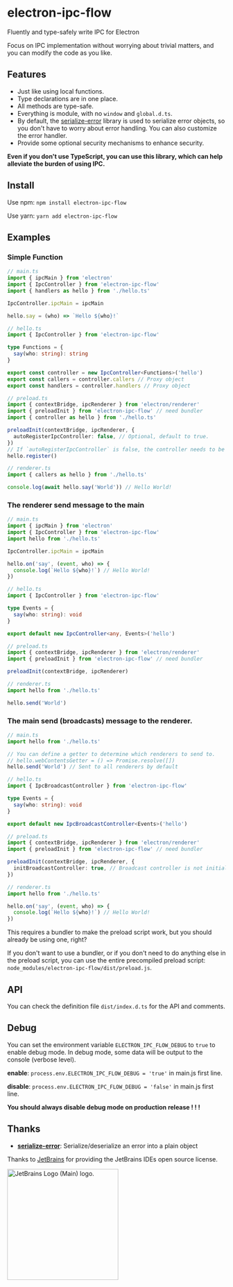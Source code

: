 # electron-ipc-flow

Fluently and type-safely write IPC for Electron

Focus on IPC implementation without worrying about trivial matters, and you can modify the code as you like.

## Features

* Just like using local functions.
* Type declarations are in one place.
* All methods are type-safe.
* Everything is module, with no `window` and `global.d.ts`.
* By default, the [serialize-error](https://www.npmjs.com/package/serialize-error) library is used to serialize error objects, so you don't have to worry about error handling. You can also customize the error handler.
* Provide some optional security mechanisms to enhance security.

**Even if you don't use TypeScript, you can use this library, which can help alleviate the burden of using IPC.**

## Install

Use npm: `npm install electron-ipc-flow`

Use yarn: `yarn add electron-ipc-flow`

## Examples

### Simple Function

```typescript
// main.ts
import { ipcMain } from 'electron'
import { IpcController } from 'electron-ipc-flow'
import { handlers as hello } from './hello.ts'

IpcController.ipcMain = ipcMain

hello.say = (who) => `Hello ${who}!`

// hello.ts
import { IpcController } from 'electron-ipc-flow'

type Functions = {
  say(who: string): string
}

export const controller = new IpcController<Functions>('hello')
export const callers = controller.callers // Proxy object
export const handlers = controller.handlers // Proxy object

// preload.ts
import { contextBridge, ipcRenderer } from 'electron/renderer'
import { preloadInit } from 'electron-ipc-flow' // need bundler
import { controller as hello } from './hello.ts'

preloadInit(contextBridge, ipcRenderer, {
  autoRegisterIpcController: false, // Optional, default to true.
})
// If `autoRegisterIpcController` is false, the controller needs to be register manually.
hello.register()

// renderer.ts
import { callers as hello } from './hello.ts'

console.log(await hello.say('World')) // Hello World!
```

### The renderer send message to the main

```typescript
// main.ts
import { ipcMain } from 'electron'
import { IpcController } from 'electron-ipc-flow'
import hello from './hello.ts'

IpcController.ipcMain = ipcMain

hello.on('say', (event, who) => {
  console.log(`Hello ${who}!`) // Hello World!
})

// hello.ts
import { IpcController } from 'electron-ipc-flow'

type Events = {
  say(who: string): void
}

export default new IpcController<any, Events>('hello')

// preload.ts
import { contextBridge, ipcRenderer } from 'electron/renderer'
import { preloadInit } from 'electron-ipc-flow' // need bundler

preloadInit(contextBridge, ipcRenderer)

// renderer.ts
import hello from './hello.ts'

hello.send('World')
```

### The main send (broadcasts) message to the renderer.

```typescript
// main.ts
import hello from './hello.ts'

// You can define a getter to determine which renderers to send to.
// hello.webContentsGetter = () => Promise.resolve([])
hello.send('World') // Sent to all renderers by default

// hello.ts
import { IpcBroadcastController } from 'electron-ipc-flow'

type Events = {
  say(who: string): void
}

export default new IpcBroadcastController<Events>('hello')

// preload.ts
import { contextBridge, ipcRenderer } from 'electron/renderer'
import { preloadInit } from 'electron-ipc-flow' // need bundler

preloadInit(contextBridge, ipcRenderer, {
  initBroadcastController: true, // Broadcast controller is not initialized by default
})

// renderer.ts
import hello from './hello.ts'

hello.on('say', (event, who) => {
  console.log(`Hello ${who}!`) // Hello World!
})
```

This requires a bundler to make the preload script work, but you should already be using one, right?

If you don't want to use a bundler, or if you don't need to do anything else in the preload script, you can use the entire precompiled preload script: `node_modules/electron-ipc-flow/dist/preload.js`.

## API

You can check the definition file `dist/index.d.ts` for the API and comments.

## Debug

You can set the environment variable `ELECTRON_IPC_FLOW_DEBUG` to `true` to enable debug mode. In debug mode, some data will be output to the console (verbose level).

**enable**: `process.env.ELECTRON_IPC_FLOW_DEBUG = 'true'` in main.js first line.

**disable**: `process.env.ELECTRON_IPC_FLOW_DEBUG = 'false'` in main.js first line.

**You should always disable debug mode on production release ! ! !**

## Thanks

* **[serialize-error](https://www.npmjs.com/package/serialize-error)**: Serialize/deserialize an error into a plain object

Thanks to [JetBrains](https://jb.gg/OpenSourceSupport) for providing the JetBrains IDEs open source license.

<a href="https://jb.gg/OpenSourceSupport"><img src="https://resources.jetbrains.com/storage/products/company/brand/logos/jb_beam.png" alt="JetBrains Logo (Main) logo." width="256px" height="256px"></a>
